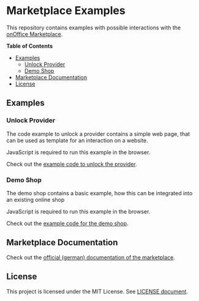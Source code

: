 # Marketplace Examples

This repository contains examples with possible interactions with the
[onOffice Marketplace](https://www.onoffice-marketplace.de/).

**Table of Contents**
* [Examples](#examples)
  * [Unlock Provider](#unlock-provider)
  * [Demo Shop](#demo-shop)
* [Marketplace Documentation](#marketplace-documentation)
* [License](#license)

## Examples

### Unlock Provider

The code example to unlock a provider contains a simple web page, that can be used
as template for an interaction on a website.

JavaScript is required to run this example in the browser.

Check out the [example code to unlock the provider](/examples/ProviderUnlock).

### Demo Shop

The demo shop contains a basic example, how this can be integrated
into an existing online shop 

JavaScript is required to run this example in the browser.

Check out the [example code for the demo shop](/examples/Shop).

## Marketplace Documentation

Check out the
[official (german) documentation of the marketplace](https://www.marketplacedoc.onoffice.de/).

## License

This project is licensed under the MIT License. See [LICENSE document](/LICENSE).

